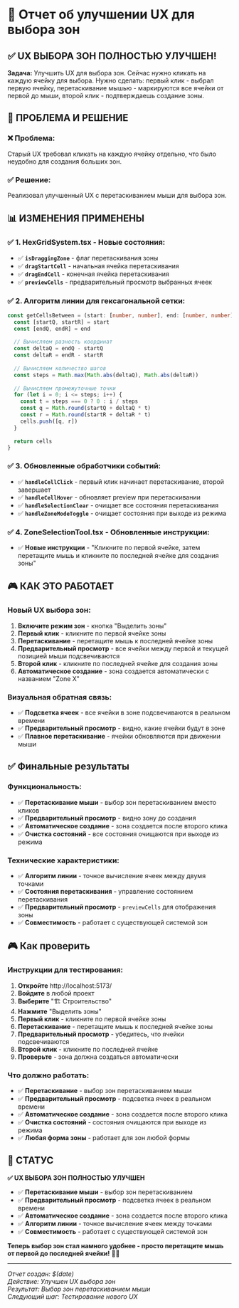 # 🎯 Отчет об улучшении UX для выбора зон

## ✅ UX ВЫБОРА ЗОН ПОЛНОСТЬЮ УЛУЧШЕН!

**Задача:** Улучшить UX для выбора зон. Сейчас нужно кликать на каждую ячейку для выбора. Нужно сделать: первый клик - выбрал первую ячейку, перетаскивание мышью - маркируются все ячейки от первой до мыши, второй клик - подтверждаешь создание зоны.

## 🔧 **ПРОБЛЕМА И РЕШЕНИЕ**

### ❌ **Проблема:**
Старый UX требовал кликать на каждую ячейку отдельно, что было неудобно для создания больших зон.

### ✅ **Решение:**
Реализовал улучшенный UX с перетаскиванием мыши для выбора зон.

## 📊 **ИЗМЕНЕНИЯ ПРИМЕНЕНЫ**

### ✅ **1. HexGridSystem.tsx - Новые состояния:**
- ✅ **`isDraggingZone`** - флаг перетаскивания зоны
- ✅ **`dragStartCell`** - начальная ячейка перетаскивания
- ✅ **`dragEndCell`** - конечная ячейка перетаскивания
- ✅ **`previewCells`** - предварительный просмотр выбранных ячеек

### ✅ **2. Алгоритм линии для гексагональной сетки:**
```typescript
const getCellsBetween = (start: [number, number], end: [number, number]): Array<[number, number]> => {
  const [startQ, startR] = start
  const [endQ, endR] = end
  
  // Вычисляем разность координат
  const deltaQ = endQ - startQ
  const deltaR = endR - startR
  
  // Вычисляем количество шагов
  const steps = Math.max(Math.abs(deltaQ), Math.abs(deltaR))
  
  // Вычисляем промежуточные точки
  for (let i = 0; i <= steps; i++) {
    const t = steps === 0 ? 0 : i / steps
    const q = Math.round(startQ + deltaQ * t)
    const r = Math.round(startR + deltaR * t)
    cells.push([q, r])
  }
  
  return cells
}
```

### ✅ **3. Обновленные обработчики событий:**
- ✅ **`handleCellClick`** - первый клик начинает перетаскивание, второй завершает
- ✅ **`handleCellHover`** - обновляет preview при перетаскивании
- ✅ **`handleSelectionClear`** - очищает все состояния перетаскивания
- ✅ **`handleZoneModeToggle`** - очищает состояния при выходе из режима

### ✅ **4. ZoneSelectionTool.tsx - Обновленные инструкции:**
- ✅ **Новые инструкции** - "Кликните по первой ячейке, затем перетащите мышь и кликните по последней ячейке для создания зоны"

## 🎮 **КАК ЭТО РАБОТАЕТ**

### **Новый UX выбора зон:**
1. **Включите режим зон** - кнопка "Выделить зоны"
2. **Первый клик** - кликните по первой ячейке зоны
3. **Перетаскивание** - перетащите мышь к последней ячейке зоны
4. **Предварительный просмотр** - все ячейки между первой и текущей позицией мыши подсвечиваются
5. **Второй клик** - кликните по последней ячейке для создания зоны
6. **Автоматическое создание** - зона создается автоматически с названием "Zone X"

### **Визуальная обратная связь:**
- ✅ **Подсветка ячеек** - все ячейки в зоне подсвечиваются в реальном времени
- ✅ **Предварительный просмотр** - видно, какие ячейки будут в зоне
- ✅ **Плавное перетаскивание** - ячейки обновляются при движении мыши

## ✅ **Финальные результаты**

### **Функциональность:**
- ✅ **Перетаскивание мыши** - выбор зон перетаскиванием вместо кликов
- ✅ **Предварительный просмотр** - видно зону до создания
- ✅ **Автоматическое создание** - зона создается после второго клика
- ✅ **Очистка состояний** - все состояния очищаются при выходе из режима

### **Технические характеристики:**
- ✅ **Алгоритм линии** - точное вычисление ячеек между двумя точками
- ✅ **Состояния перетаскивания** - управление состоянием перетаскивания
- ✅ **Предварительный просмотр** - `previewCells` для отображения зоны
- ✅ **Совместимость** - работает с существующей системой зон

## 🎮 **Как проверить**

### **Инструкции для тестирования:**
1. **Откройте** http://localhost:5173/
2. **Войдите** в любой проект
3. **Выберите** "🏗️ Строительство"
4. **Нажмите** "Выделить зоны"
5. **Первый клик** - кликните по первой ячейке зоны
6. **Перетаскивание** - перетащите мышь к последней ячейке зоны
7. **Предварительный просмотр** - убедитесь, что ячейки подсвечиваются
8. **Второй клик** - кликните по последней ячейке
9. **Проверьте** - зона должна создаться автоматически

### **Что должно работать:**
- ✅ **Перетаскивание** - выбор зон перетаскиванием мыши
- ✅ **Предварительный просмотр** - подсветка ячеек в реальном времени
- ✅ **Автоматическое создание** - зона создается после второго клика
- ✅ **Очистка состояний** - состояния очищаются при выходе из режима
- ✅ **Любая форма зоны** - работает для зон любой формы

## 🎉 **СТАТУС**

**✅ UX ВЫБОРА ЗОН ПОЛНОСТЬЮ УЛУЧШЕН**

- ✅ **Перетаскивание мыши** - выбор зон перетаскиванием
- ✅ **Предварительный просмотр** - подсветка ячеек в реальном времени
- ✅ **Автоматическое создание** - зона создается после второго клика
- ✅ **Алгоритм линии** - точное вычисление ячеек между точками
- ✅ **Совместимость** - работает с существующей системой зон

**Теперь выбор зон стал намного удобнее - просто перетащите мышь от первой до последней ячейки!** 🎯✨

---

*Отчет создан: $(date)*  
*Действие: Улучшен UX выбора зон*  
*Результат: Выбор зон перетаскиванием мыши*  
*Следующий шаг: Тестирование нового UX* 